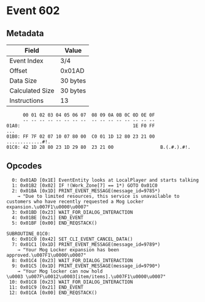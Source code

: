 # Event 602

## Metadata

| Field           | Value    |
|-----------------|----------|
| Event Index     | 3/4      |
| Offset          | 0x01AD   |
| Data Size       | 30 bytes |
| Calculated Size | 30 bytes |
| Instructions    | 13       |

```
      00 01 02 03 04 05 06 07  08 09 0A 0B 0C 0D 0E 0F
      -- -- -- -- -- -- -- --  -- -- -- -- -- -- -- --
01A0:                                         1E F0 FF               ...
01B0: FF 7F 02 07 10 07 80 00  C0 01 1D 12 80 23 21 00  .............#!.
01C0: 42 1D 28 80 23 1D 29 80  23 21 00                 B.(.#.).#!.     
```

## Opcodes

```
  0: 0x01AD [0x1E] EventEntity looks at LocalPlayer and starts talking
  1: 0x01B2 [0x02] IF !(Work_Zone[7] == 1*) GOTO 0x01C0
  2: 0x01BA [0x1D] PRINT_EVENT_MESSAGE(message_id=9785*)
    → "Due to limited resources, this service is unavailable to customers who have recently requested a Mog Locker expansion.\u007F1\u0000\u0007"
  3: 0x01BD [0x23] WAIT_FOR_DIALOG_INTERACTION
  4: 0x01BE [0x21] END_EVENT
  5: 0x01BF [0x00] END_REQSTACK()

SUBROUTINE_01C0:
  6: 0x01C0 [0x42] SET_CLI_EVENT_CANCEL_DATA()
  7: 0x01C1 [0x1D] PRINT_EVENT_MESSAGE(message_id=9789*)
    → "Your Mog Locker expansion has been approved.\u007F1\u0000\u0007"
  8: 0x01C4 [0x23] WAIT_FOR_DIALOG_INTERACTION
  9: 0x01C5 [0x1D] PRINT_EVENT_MESSAGE(message_id=9790*)
    → "Your Mog locker can now hold 
\u0003 \u007F\u0012\u0003[item/items].\u007F1\u0000\u0007"
 10: 0x01C8 [0x23] WAIT_FOR_DIALOG_INTERACTION
 11: 0x01C9 [0x21] END_EVENT
 12: 0x01CA [0x00] END_REQSTACK()
```
